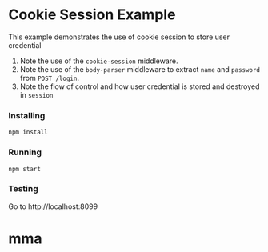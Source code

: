 # Cookie Session Example
This example demonstrates the use of cookie session to store user credential 

1. Note the use of the `cookie-session` middleware.
2. Note the use of the `body-parser` middleware to extract `name` and `password` from `POST /login`.
3. Note the flow of control and how user credential is stored and destroyed in `session`

### Installing
```
npm install
```
### Running
```
npm start
```
### Testing
Go to http://localhost:8099
# mma
